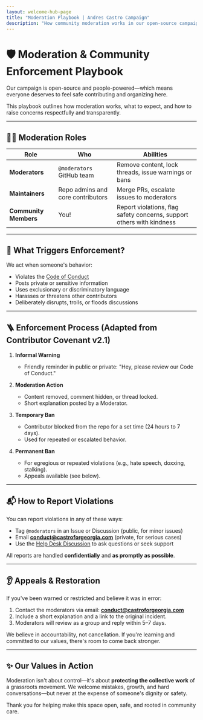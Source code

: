 ```yaml
---
layout: welcome-hub-page
title: "Moderation Playbook | Andres Castro Campaign"
description: "How community moderation works in our open-source campaign. Fair enforcement processes, reporting procedures, and accountability mechanisms that protect everyone."
---
```


# 🛡️ Moderation & Community Enforcement Playbook

Our campaign is open-source and people-powered—which means everyone deserves to feel safe contributing and organizing here.

This playbook outlines how moderation works, what to expect, and how to raise concerns respectfully and transparently.

---

## 🧑‍⚖️ Moderation Roles

| Role | Who | Abilities |
|------|-----|-----------|
| **Moderators** | `@moderators` GitHub team | Remove content, lock threads, issue warnings or bans |
| **Maintainers** | Repo admins and core contributors | Merge PRs, escalate issues to moderators |
| **Community Members** | You! | Report violations, flag safety concerns, support others with kindness |

---

## 🚨 What Triggers Enforcement?

We act when someone's behavior:
- Violates the [Code of Conduct](./code-of-conduct.md)
- Posts private or sensitive information
- Uses exclusionary or discriminatory language
- Harasses or threatens other contributors
- Deliberately disrupts, trolls, or floods discussions

---

## 🪜 Enforcement Process (Adapted from Contributor Covenant v2.1)

1. **Informal Warning**  
   - Friendly reminder in public or private: "Hey, please review our Code of Conduct."

2. **Moderation Action**  
   - Content removed, comment hidden, or thread locked.  
   - Short explanation posted by a Moderator.

3. **Temporary Ban**  
   - Contributor blocked from the repo for a set time (24 hours to 7 days).  
   - Used for repeated or escalated behavior.

4. **Permanent Ban**  
   - For egregious or repeated violations (e.g., hate speech, doxxing, stalking).  
   - Appeals available (see below).

---

## 📬 How to Report Violations

You can report violations in any of these ways:

- Tag `@moderators` in an Issue or Discussion (public, for minor issues)
- Email **conduct@castroforgeorgia.com** (private, for serious cases)
- Use the [Help Desk Discussion](https://github.com/CastroForGeorgia/campaign/discussions/categories/help-desk) to ask questions or seek support

All reports are handled **confidentially** and **as promptly as possible**.

---

## 👂 Appeals & Restoration

If you've been warned or restricted and believe it was in error:

1. Contact the moderators via email: **conduct@castroforgeorgia.com**
2. Include a short explanation and a link to the original incident.
3. Moderators will review as a group and reply within 5–7 days.

We believe in accountability, not cancellation. If you're learning and committed to our values, there's room to come back stronger.

---

## ✨ Our Values in Action

Moderation isn't about control—it's about **protecting the collective work** of a grassroots movement. We welcome mistakes, growth, and hard conversations—but never at the expense of someone's dignity or safety.

Thank you for helping make this space open, safe, and rooted in community care.